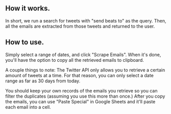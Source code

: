 ## How it works.
In short, we run a search for tweets with "send beats to" as the query. Then, all the emails are extracted from those tweets and returned to the user.

## How to use.
Simply select a range of dates, and click "Scrape Emails". When it's done, you'll have the option to copy all the retrieved emails to clipboard.

A couple things to note: The Twitter API only allows you to retrieve a certain amount of tweets at a time. For that reason, you can only select a date range as far as 30 days from today.

You should keep your own records of the emails you retrieve so you can filter the duplicates (assuming you use this more than once.) After you copy the emails, you can use "Paste Special" in Google Sheets and it'll paste each email into a cell.
